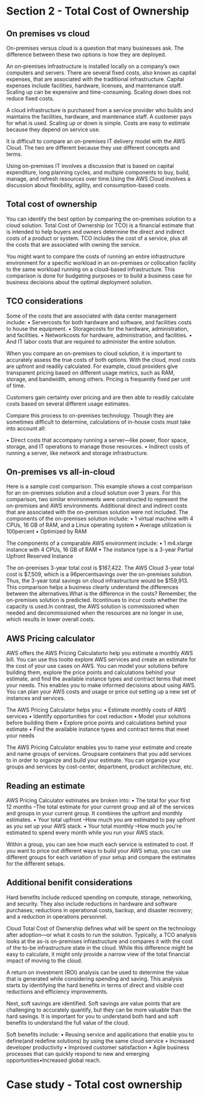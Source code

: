 # Section 2 - Total Cost of Ownership

## On premises vs cloud

On-premises versus cloud is a question that many businesses ask. The difference between these two options is how they are deployed. 

An on-premises infrastructure is installed locally on a company’s own computers and servers. There are several fixed costs, also known as capital expenses, that are associated with the traditional infrastructure. Capital expenses include facilities, hardware, licenses, and maintenance staff. Scaling up can be expensive and time-consuming. Scaling down does not reduce fixed costs.

A cloud infrastructure is purchased from a service provider who builds and maintains the facilities, hardware, and maintenance staff. A customer pays for what is used. Scaling up or down is simple. Costs are easy to estimate because they depend on service use.

It is difficult to compare an on-premises IT delivery model with the AWS Cloud. The two are different because they use different concepts and terms. 

Using on-premises IT involves a discussion that is based on capital expenditure, long planning cycles, and multiple components to buy, build, manage, and refresh resources over time.Using the AWS Cloud involves a discussion about flexibility, agility, and consumption-based costs.

## Total cost of ownership

You can identify the best option by comparing the on-premises solution to a cloud solution. Total Cost of Ownership (or TCO) is a financial estimate that is intended to help buyers and owners determine the direct and indirect costs of a product or system. TCO includes the cost of a service, plus all the costs that are associated with owning the service. 

You might want to compare the costs of running an entire infrastructure environment for a specific workload in an on-premises or collocation facility to the same workload running on a cloud-based infrastructure. This comparison is done for budgeting purposes or to build a business case for business decisions about the optimal deployment solution.

## TCO considerations

Some of the costs that are associated with data center management include: 
• Servercosts for both hardware and software, and facilities costs to house the equipment. 
• Storagecosts for the hardware, administration, and facilities. 
• Networkcosts for hardware, administration, and facilities. 
• And IT labor costs that are required to administer the entire solution. 

When you compare an on-premises to cloud solution, it is important to accurately assess the true costs of both options. With the cloud, most costs are upfront and readily calculated. For example, cloud providers give transparent pricing based on different usage metrics, such as RAM, storage, and bandwidth, among others. Pricing is frequently fixed per unit of time. 

Customers gain certainty over pricing and are then able to readily calculate costs based on several different usage estimates.

Compare this process to on-premises technology. Though they are sometimes difficult to determine, calculations of in-house costs must take into account all:

• Direct costs that accompany running a server—like power, floor space, storage, and IT operations to manage those resources.
• Indirect costs of running a server, like network and storage infrastructure.

## On-premises vs all-in-cloud

Here is a sample cost comparison. This example shows a cost comparison for an on-premises solution and a cloud solution over 3 years. For this comparison, two similar environments were constructed to represent the on-premises and AWS environments. Additional direct and indirect costs that are associated with the on-premises solution were not included. The components of the on-premises solution include:
• 1 virtual machine with 4 CPUs, 16 GB of RAM, and a Linux operating system
• Average utilization is 100percent
• Optimized by RAM

The components of a comparable AWS environment include:
• 1 m4.xlarge instance with 4 CPUs, 16 GB of RAM
• The instance type is a 3-year Partial Upfront Reserved Instance

The on-premises 3-year total cost is $167,422. The AWS Cloud 3-year total cost is $7,509, which is a 96percentsavings over the on-premises solution. Thus, the 3-year total savings on cloud infrastructure would be $159,913. This comparison helps a business clearly understand the differences between the alternatives.What is the difference in the costs? Remember, the on-premises solution is predicted. Itcontinues to incur costs whether the capacity is used.In contrast, the AWS solution is commissioned when needed and decommissioned when the resources are no longer in use, which results in lower overall costs.

## AWS Pricing calculator

AWS offers the AWS Pricing Calculatorto help you estimate a monthly AWS bill. You can use this toolto explore AWS services and create an estimate for the cost of your use cases on AWS. You can model your solutions before building them, explore the price points and calculations behind your estimate, and find the available instance types and contract terms that meet your needs. This enables you to make informed decisions about using AWS. You can plan your AWS costs and usage or price out setting up a new set of instances and services. 

The AWS Pricing Calculator helps you:
• Estimate monthly costs of AWS services
• Identify opportunities for cost reduction
• Model your solutions before building them
• Explore price points and calculations behind your estimate
• Find the available instance types and contract terms that meet your needs

The AWS Pricing Calculator enables you to name your estimate and create and name groups of services. Groupsare containers that you add services to in order to organize and build your estimate. You can organize your groups and services by cost-center, department, product architecture, etc.

## Reading an estimate

AWS Pricing Calculator estimates are broken into:
• The total for your first 12 months –The total estimate for your current group and all of the services and groups in your current group. It combines the upfront and monthly estimates. 
• Your total upfront –How much you are estimated to pay upfront as you set up your AWS stack.
• Your total monthly –How much you're estimated to spend every month while you run your AWS stack.

Within a group, you can see how much each service is estimated to cost. If you want to price out different ways to build your AWS setup, you can use different groups for each variation of your setup and compare the estimates for the different setups.

## Additional benifit considerations

Hard benefits include reduced spending on compute, storage, networking, and security. They also include reductions in hardware and software purchases; reductions in operational costs, backup, and disaster recovery; and a reduction in operations personnel. 

Cloud Total Cost of Ownership defines what will be spent on the technology after adoption—or what it costs to run the solution. Typically, a TCO analysis looks at the as-is on-premises infrastructure and compares it with the cost of the to-be infrastructure state in the cloud. While this difference might be easy to calculate, it might only provide a narrow view of the total financial impact of moving to the cloud.

A return on investment (ROI) analysis can be used to determine the value that is generated while considering spending and saving. This analysis starts by identifying the hard benefits in terms of direct and visible cost reductions and efficiency improvements.

Next, soft savings are identified. Soft savings are value points that are challenging to accurately quantify, but they can be more valuable than the hard savings. It is important for you to understand both hard and soft benefits to understand the full value of the cloud. 

Soft benefits include:
• Reusing service and applications that enable you to define(and redefine solutions) by using the same cloud service
• Increased developer productivity
• Improved customer satisfaction 
• Agile business processes that can quickly respond to new and emerging opportunities•Increased global reach.


# Case study - Total cost ownership


